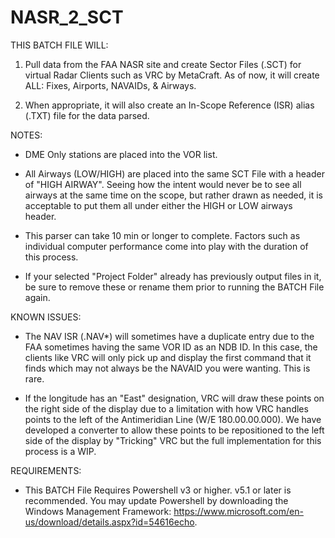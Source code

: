 # NASR_2_SCT
THIS BATCH FILE WILL:

1) Pull data from the FAA NASR site and create Sector
   Files (.SCT) for virtual Radar Clients such as
   VRC by MetaCraft. As of now, it will create ALL: Fixes, Airports, NAVAIDs, & Airways.

2) When appropriate, it will also create an In-Scope
   Reference (ISR) alias (.TXT) file for the data parsed.


NOTES:

 - DME Only stations are placed into the VOR list.

 - All Airways (LOW/HIGH) are placed into the same
   SCT File with a header of "HIGH AIRWAY".
   Seeing how the intent would never be to
   see all airways at the same time on the scope, but
   rather drawn as needed, it is acceptable to put
   them all under either the HIGH or LOW airways header.

 - This parser can take 10 min or longer to complete.
   Factors such as individual computer performance
   come into play with the duration of this process.

 - If your selected "Project Folder" already has previously
   output files in it, be sure to remove these or rename
   them prior to running the BATCH File again.


KNOWN ISSUES:

 - The NAV ISR (.NAV*) will sometimes have a duplicate entry
   due to the FAA sometimes having the same VOR ID as an NDB ID.
   In this case, the clients like VRC will only pick up and
   display the first command that it finds which may not always be
   the NAVAID you were wanting. This is rare.
   
 - If the longitude has an "East" designation, VRC will draw these
   points on the right side of the display due to a limitation with
   how VRC handles points to the left of the Antimeridian Line (W/E 180.00.00.000).
   We have developed a converter to allow these points to be
   repositioned to the left side of the display by "Tricking" VRC
   but the full implementation for this process is a WIP.


REQUIREMENTS:

 - This BATCH File Requires Powershell v3 or higher. v5.1 or later is recommended.
   You may update Powershell by downloading the Windows Management Framework:
   https://www.microsoft.com/en-us/download/details.aspx?id=54616echo.
